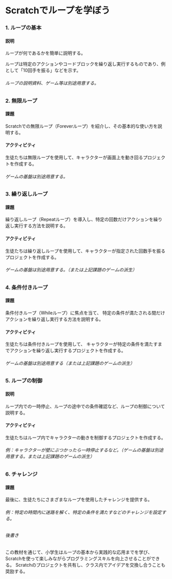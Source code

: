 # Scratchでループを学ぼう

### 1. ループの基本

#### 説明

ループが何であるかを簡単に説明する。

ループは特定のアクションやコードブロックを繰り返し実行するものであり、例として「10回手を振る」などを示す。

###### ループの説明資料、ゲーム等は別途用意する。



### 2. 無限ループ

#### 課題

Scratchでの無限ループ（Foreverループ）を紹介し、その基本的な使い方を説明する。

#### アクティビティ

生徒たちは無限ループを使用して、キャラクターが画面上を動き回るプロジェクトを作成する。

###### ゲームの基盤は別途用意する。



### 3. 繰り返しループ

#### 課題

繰り返しループ（Repeatループ）を導入し、特定の回数だけアクションを繰り返し実行する方法を説明する。

#### アクティビティ

生徒たちは繰り返しループを使用して、キャラクターが指定された回数手を振るプロジェクトを作成する。

###### ゲームの基盤は別途用意する。（または上記課題のゲームの派生）



### 4. 条件付きループ

#### 課題

条件付きループ（Whileループ）に焦点を当て、
特定の条件が満たされる間だけアクションを繰り返し実行する方法を説明する。

#### アクティビティ

生徒たちは条件付きループを使用して、
キャラクターが特定の条件を満たすまでアクションを繰り返し実行するプロジェクトを作成する。

###### ゲームの基盤は別途用意する（または上記課題のゲームの派生）



### 5. ループの制御

#### 説明

ループ内での一時停止、ループの途中での条件確認など、ループの制御について説明する。

#### アクティビティ

生徒たちはループ内でキャラクターの動きを制御するプロジェクトを作成する。

###### 例：キャラクターが壁にぶつかったら一時停止するなど。（ゲームの基盤は別途用意する。または上記課題のゲームの派生）



### 6. チャレンジ

#### 課題

最後に、生徒たちにさまざまなループを使用したチャレンジを提供する。

###### 例：特定の時間内に迷路を解く、特定の条件を満たすなどのチャレンジを設定する。



###### 後書き

この教材を通じて、小学生はループの基本から実践的な応用までを学び、Scratchを使って楽しみながらプログラミングスキルを向上させることができる。 Scratchのプロジェクトを共有し、クラス内でアイデアを交換し合うことも奨励する。